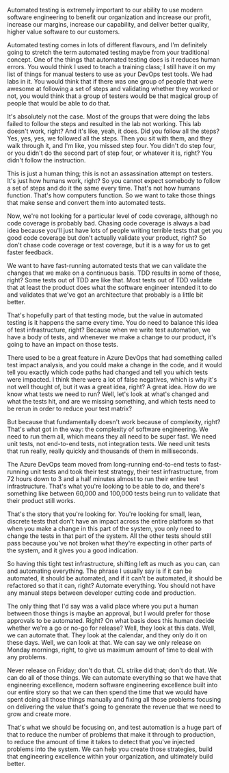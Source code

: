 Automated testing is extremely important to our ability to use modern software engineering to benefit our organization and increase our profit, increase our margins, increase our capability, and deliver better quality, higher value software to our customers. 

Automated testing comes in lots of different flavours, and I'm definitely going to stretch the term automated testing maybe from your traditional concept. One of the things that automated testing does is it reduces human errors. You would think I used to teach a training class; I still have it on my list of things for manual testers to use as your DevOps test tools. We had labs in it. You would think that if there was one group of people that were awesome at following a set of steps and validating whether they worked or not, you would think that a group of testers would be that magical group of people that would be able to do that. 

It's absolutely not the case. Most of the groups that were doing the labs failed to follow the steps and resulted in the lab not working. This lab doesn't work, right? And it's like, yeah, it does. Did you follow all the steps? Yes, yes, yes, we followed all the steps. Then you sit with them, and they walk through it, and I'm like, you missed step four. You didn't do step four, or you didn't do the second part of step four, or whatever it is, right? You didn't follow the instruction. 

This is just a human thing; this is not an assassination attempt on testers. It's just how humans work, right? So you cannot expect somebody to follow a set of steps and do it the same every time. That's not how humans function. That's how computers function. So we want to take those things that make sense and convert them into automated tests. 

Now, we're not looking for a particular level of code coverage, although no code coverage is probably bad. Chasing code coverage is always a bad idea because you'll just have lots of people writing terrible tests that get you good code coverage but don't actually validate your product, right? So don't chase code coverage or test coverage, but it is a way for us to get faster feedback. 

We want to have fast-running automated tests that we can validate the changes that we make on a continuous basis. TDD results in some of those, right? Some tests out of TDD are like that. Most tests out of TDD validate that at least the product does what the software engineer intended it to do and validates that we've got an architecture that probably is a little bit better. 

That's hopefully part of that testing mode, but the value in automated testing is it happens the same every time. You do need to balance this idea of test infrastructure, right? Because when we write test automation, we have a body of tests, and whenever we make a change to our product, it's going to have an impact on those tests. 

There used to be a great feature in Azure DevOps that had something called test impact analysis, and you could make a change in the code, and it would tell you exactly which code paths had changed and tell you which tests were impacted. I think there were a lot of false negatives, which is why it's not well thought of, but it was a great idea, right? A great idea. How do we know what tests we need to run? Well, let's look at what's changed and what the tests hit, and are we missing something, and which tests need to be rerun in order to reduce your test matrix? 

But because that fundamentally doesn't work because of complexity, right? That's what got in the way: the complexity of software engineering. We need to run them all, which means they all need to be super fast. We need unit tests, not end-to-end tests, not integration tests. We need unit tests that run really, really quickly and thousands of them in milliseconds. 

The Azure DevOps team moved from long-running end-to-end tests to fast-running unit tests and took their test strategy, their test infrastructure, from 72 hours down to 3 and a half minutes almost to run their entire test infrastructure. That's what you're looking to be able to do, and there's something like between 60,000 and 100,000 tests being run to validate that their product still works. 

That's the story that you're looking for. You're looking for small, lean, discrete tests that don't have an impact across the entire platform so that when you make a change in this part of the system, you only need to change the tests in that part of the system. All the other tests should still pass because you've not broken what they're expecting in other parts of the system, and it gives you a good indication. 

So having this tight test infrastructure, shifting left as much as you can, can and automating everything. The phrase I usually say is if it can be automated, it should be automated, and if it can't be automated, it should be refactored so that it can, right? Automate everything. You should not have any manual steps between developer cutting code and production. 

The only thing that I'd say was a valid place where you put a human between those things is maybe an approval, but I would prefer for those approvals to be automated. Right? On what basis does this human decide whether we're a go or no-go for release? Well, they look at this data. Well, we can automate that. They look at the calendar, and they only do it on these days. Well, we can look at that. We can say we only release on Monday mornings, right, to give us maximum amount of time to deal with any problems. 

Never release on Friday; don't do that. CL strike did that; don't do that. We can do all of those things. We can automate everything so that we have that engineering excellence, modern software engineering excellence built into our entire story so that we can then spend the time that we would have spent doing all those things manually and fixing all those problems focusing on delivering the value that's going to generate the revenue that we need to grow and create more. 

That's what we should be focusing on, and test automation is a huge part of that to reduce the number of problems that make it through to production, to reduce the amount of time it takes to detect that you've injected problems into the system. We can help you create those strategies, build that engineering excellence within your organization, and ultimately build better.